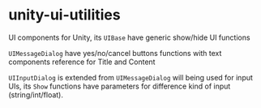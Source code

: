 # unity-ui-utilities

UI components for Unity, its `UIBase` have generic show/hide UI functions

`UIMessageDialog` have yes/no/cancel buttons functions with text components reference for Title and Content

`UIInputDialog` is extended from `UIMessageDialog` will being used for input UIs, its `Show` functions have parameters for difference kind of input (string/int/float).
